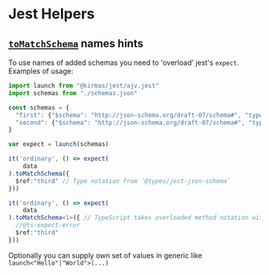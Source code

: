 # Jest Helpers

## [`toMatchSchema`](https://www.npmjs.com/package/jest-json-schema) names hints

To use names of added schemas you need to 'overload' jest's `expect`. Examples of usage:
```typescript
import launch from "@kirmas/jest/ajv.jest"
import schemas from "./schemas.json"

const schemas = {
  "first": {"$schema": "http://json-schema.org/draft-07/schema#", "type": "object"},
  "second": {"$schema": "http://json-schema.org/draft-07/schema#", "type": "array"}
}

var expect = launch(schemas)

it('ordinary', () => expect(
	data
).toMatchSchema({
  $ref:"third" // Type notation from `@types/jest-json-schema`
}))

it('ordinary', () => expect(
	data
).toMatchSchema<1>({ // TypeScript takes overloaded method notation with permitted `"first"|"second" === keyof typeof schemas`
  //@ts-expect-error
  $ref:"third"
}))
```

Optionally you can supply own set of values in generic like `launch<"Hello"|"World">(...)` 
